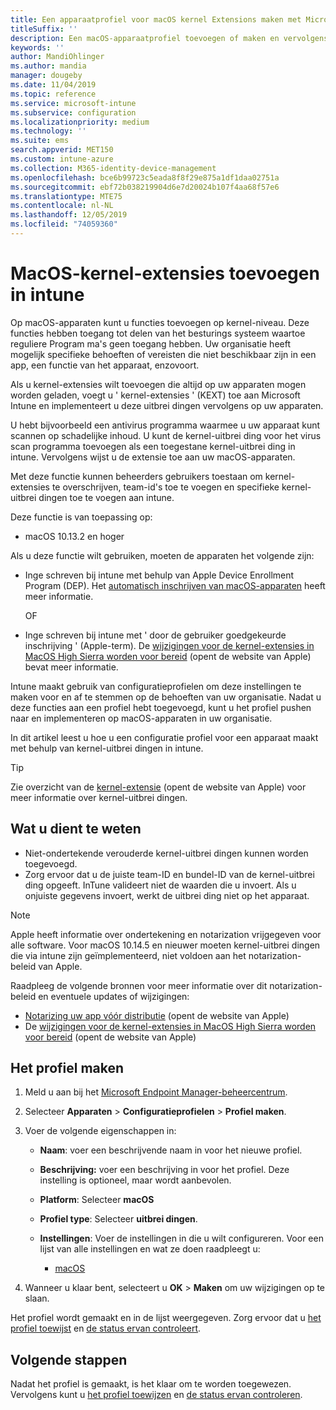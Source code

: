 ```yaml
---
title: Een apparaatprofiel voor macOS kernel Extensions maken met Microsoft Intune-Azure | Microsoft Docs
titleSuffix: ''
description: Een macOS-apparaatprofiel toevoegen of maken en vervolgens de kernel-uitbrei dingen configureren om gebruikers onderdrukking toe te staan, team-ID en een bundel en team-ID toe te voegen in Microsoft Intune.
keywords: ''
author: MandiOhlinger
ms.author: mandia
manager: dougeby
ms.date: 11/04/2019
ms.topic: reference
ms.service: microsoft-intune
ms.subservice: configuration
ms.localizationpriority: medium
ms.technology: ''
ms.suite: ems
search.appverid: MET150
ms.custom: intune-azure
ms.collection: M365-identity-device-management
ms.openlocfilehash: bce6b99723c5eada8f8f29e875a1df1daa02751a
ms.sourcegitcommit: ebf72b038219904d6e7d20024b107f4aa68f57e6
ms.translationtype: MTE75
ms.contentlocale: nl-NL
ms.lasthandoff: 12/05/2019
ms.locfileid: "74059360"
---
```

# <a name="add-macos-kernel-extensions-in-intune"></a>MacOS-kernel-extensies toevoegen in intune

Op macOS-apparaten kunt u functies toevoegen op kernel-niveau. Deze functies hebben toegang tot delen van het besturings systeem waartoe reguliere Program ma's geen toegang hebben. Uw organisatie heeft mogelijk specifieke behoeften of vereisten die niet beschikbaar zijn in een app, een functie van het apparaat, enzovoort. 

Als u kernel-extensies wilt toevoegen die altijd op uw apparaten mogen worden geladen, voegt u ' kernel-extensies ' (KEXT) toe aan Microsoft Intune en implementeert u deze uitbrei dingen vervolgens op uw apparaten.

U hebt bijvoorbeeld een antivirus programma waarmee u uw apparaat kunt scannen op schadelijke inhoud. U kunt de kernel-uitbrei ding voor het virus scan programma toevoegen als een toegestane kernel-uitbrei ding in intune. Vervolgens wijst u de extensie toe aan uw macOS-apparaten.

Met deze functie kunnen beheerders gebruikers toestaan om kernel-extensies te overschrijven, team-id's toe te voegen en specifieke kernel-uitbrei dingen toe te voegen aan intune.

Deze functie is van toepassing op:

- macOS 10.13.2 en hoger

Als u deze functie wilt gebruiken, moeten de apparaten het volgende zijn:

- Inge schreven bij intune met behulp van Apple Device Enrollment Program (DEP). Het [automatisch inschrijven van macOS-apparaten](../enrollment/device-enrollment-program-enroll-macos.md) heeft meer informatie.

  OF

- Inge schreven bij intune met ' door de gebruiker goedgekeurde inschrijving ' (Apple-term). De [wijzigingen voor de kernel-extensies in MacOS High Sierra worden voor bereid](https://support.apple.com/en-us/HT208019) (opent de website van Apple) bevat meer informatie.

Intune maakt gebruik van configuratieprofielen om deze instellingen te maken voor en af te stemmen op de behoeften van uw organisatie. Nadat u deze functies aan een profiel hebt toegevoegd, kunt u het profiel pushen naar en implementeren op macOS-apparaten in uw organisatie.

In dit artikel leest u hoe u een configuratie profiel voor een apparaat maakt met behulp van kernel-uitbrei dingen in intune.

> [!TIP]
> Zie overzicht van de [kernel-extensie](https://developer.apple.com/library/archive/documentation/Darwin/Conceptual/KernelProgramming/Extend/Extend.html) (opent de website van Apple) voor meer informatie over kernel-uitbrei dingen.

## <a name="what-you-need-to-know"></a>Wat u dient te weten

- Niet-ondertekende verouderde kernel-uitbrei dingen kunnen worden toegevoegd.
- Zorg ervoor dat u de juiste team-ID en bundel-ID van de kernel-uitbrei ding opgeeft. InTune valideert niet de waarden die u invoert. Als u onjuiste gegevens invoert, werkt de uitbrei ding niet op het apparaat.

> [!NOTE]
> Apple heeft informatie over ondertekening en notarization vrijgegeven voor alle software. Voor macOS 10.14.5 en nieuwer moeten kernel-uitbrei dingen die via intune zijn geïmplementeerd, niet voldoen aan het notarization-beleid van Apple.
>
> Raadpleeg de volgende bronnen voor meer informatie over dit notarization-beleid en eventuele updates of wijzigingen:
>
> - [Notarizing uw app vóór distributie](https://developer.apple.com/documentation/security/notarizing_your_app_before_distribution) (opent de website van Apple) 
> - De [wijzigingen voor de kernel-extensies in MacOS High Sierra worden voor bereid](https://support.apple.com/en-us/HT208019) (opent de website van Apple)

## <a name="create-the-profile"></a>Het profiel maken

1. Meld u aan bij het [Microsoft Endpoint Manager-beheercentrum](https://go.microsoft.com/fwlink/?linkid=2109431).
2. Selecteer **Apparaten** > **Configuratieprofielen** > **Profiel maken**.
3. Voer de volgende eigenschappen in:

    - **Naam**: voer een beschrijvende naam in voor het nieuwe profiel.
    - **Beschrijving:** voer een beschrijving in voor het profiel. Deze instelling is optioneel, maar wordt aanbevolen.
    - **Platform**: Selecteer **macOS**
    - **Profiel type**: Selecteer **uitbrei dingen**.
    - **Instellingen**: Voer de instellingen in die u wilt configureren. Voor een lijst van alle instellingen en wat ze doen raadpleegt u:

        - [macOS](kernel-extensions-settings-macos.md)

4. Wanneer u klaar bent, selecteert u **OK** > **Maken** om uw wijzigingen op te slaan.

Het profiel wordt gemaakt en in de lijst weergegeven. Zorg ervoor dat u [het profiel toewijst](../device-profile-assign.md) en [de status ervan controleert](../device-profile-monitor.md).

## <a name="next-steps"></a>Volgende stappen

Nadat het profiel is gemaakt, is het klaar om te worden toegewezen. Vervolgens kunt u [het profiel toewijzen](../device-profile-assign.md) en [de status ervan controleren](../device-profile-monitor.md).
